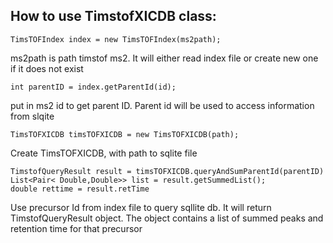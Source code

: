 
## How to use TimstofXICDB class:

```
TimsTOFIndex index = new TimsTOFIndex(ms2path);
```
ms2path is path timstof ms2. It will either read index file or create new one if it does not exist
```
int parentID = index.getParentId(id);
```
put in ms2 id to get parent ID. Parent id will be used to access information from slqite


```
TimsTOFXICDB timsTOFXICDB = new TimsTOFXICDB(path);
```
Create TimsTOFXICDB, with path to sqlite file


```
TimstofQueryResult result = timsTOFXICDB.queryAndSumParentId(parentID)
List<Pair< Double,Double>> list = result.getSummedList();
double rettime = result.retTime
```
Use precursor Id from index file to query sqllite db. It will return TimstofQueryResult object. The object contains a list of summed peaks and retention time for that precursor 
